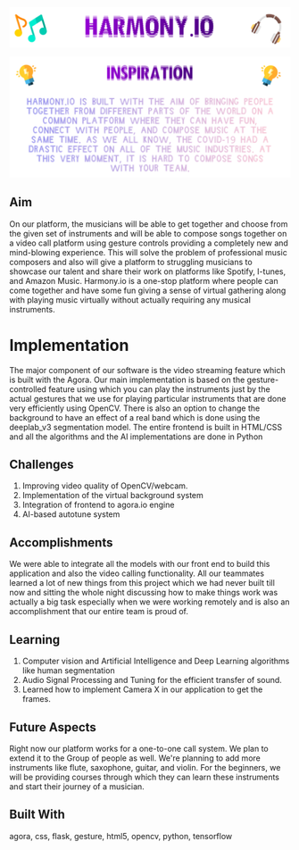 <p align="center">
  <img src="https://github.com/Shobhit2000/Harmony.io/blob/master/Images/harmony.png">
</p>

<p align="center">
  <img src="https://github.com/Shobhit2000/Harmony.io/blob/master/Images/inspiration.png">
</p>

## Aim
On our platform, the musicians will be able to get together and choose from the given set of instruments and will be able to compose songs together on a video call platform using gesture controls providing a completely new and mind-blowing experience. This will solve the problem of professional music composers and also will give a platform to struggling musicians to showcase our talent and share their work on platforms like Spotify, I-tunes, and Amazon Music. Harmony.io is a one-stop platform where people can come together and have some fun giving a sense of virtual gathering along with playing music virtually without actually requiring any musical instruments.

# Implementation
The major component of our software is the video streaming feature which is built with the Agora. Our main implementation is based on the gesture-controlled feature using which you can play the instruments just by the actual gestures that we use for playing particular instruments that are done very efficiently using OpenCV. There is also an option to change the background to have an effect of a real band which is done using the deeplab_v3 segmentation model. The entire frontend is built in HTML/CSS and all the algorithms and the AI implementations are done in Python

## Challenges
1) Improving video quality of OpenCV/webcam. 
2) Implementation of the virtual background system 
3) Integration of frontend to agora.io engine 
4) AI-based autotune system

## Accomplishments 
We were able to integrate all the models with our front end to build this application and also the video calling functionality. All our teammates learned a lot of new things from this project which we had never built till now and sitting the whole night discussing how to make things work was actually a big task especially when we were working remotely and is also an accomplishment that our entire team is proud of.

## Learning
1) Computer vision and Artificial Intelligence and Deep Learning algorithms like human segmentation 
2) Audio Signal Processing and Tuning for the efficient transfer of sound. 
3) Learned how to implement Camera X in our application to get the frames.

## Future Aspects
Right now our platform works for a one-to-one call system. We plan to extend it to the Group of people as well. We're planning to add more instruments like flute, saxophone, guitar, and violin. For the beginners, we will be providing courses through which they can learn these instruments and start their journey of a musician.

## Built With
agora, 
css,
flask,
gesture,
html5,
opencv,
python,
tensorflow
